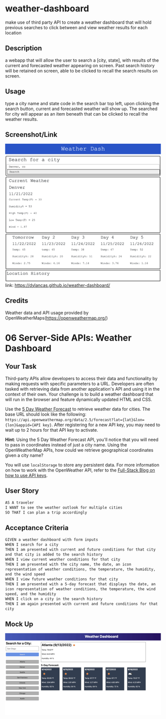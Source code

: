 # weather-dashboard
make use of third party API to create a weather dashboard that will hold previous searches to click between and view weather results for each location

## Description
a webapp that will allow the user to search a [city, state], with results of the current and forecasted weather appearing on screen.
Past search history will be retained on screen, able to be clicked to recall the search results on screen. 

## Usage
type a city name and state code in the search bar top left, upon clicking the search button, current and forecasted weather will show up.
The searched for city will appear as an item beneath that can be clicked to recall the weather results. 

## Screenshot/Link

![screenshot](./assets/images/DeployedChallenge6.png)
link: https://dylancas.github.io/weather-dashboard/

## Credits
Weather data and API usage provided by OpenWeatherMaps(https://openweathermap.org/)

# 06 Server-Side APIs: Weather Dashboard

## Your Task

Third-party APIs allow developers to access their data and functionality by making requests with specific parameters to a URL. Developers are often tasked with retrieving data from another application's API and using it in the context of their own. Your challenge is to build a weather dashboard that will run in the browser and feature dynamically updated HTML and CSS.

Use the [5 Day Weather Forecast](https://openweathermap.org/forecast5) to retrieve weather data for cities. The base URL should look like the following: `https://api.openweathermap.org/data/2.5/forecast?lat={lat}&lon={lon}&appid={API key}`. After registering for a new API key, you may need to wait up to 2 hours for that API key to activate.

**Hint**: Using the 5 Day Weather Forecast API, you'll notice that you will need to pass in coordinates instead of just a city name. Using the OpenWeatherMap APIs, how could we retrieve geographical coordinates given a city name?

You will use `localStorage` to store any persistent data. For more information on how to work with the OpenWeather API, refer to the [Full-Stack Blog on how to use API keys](https://coding-boot-camp.github.io/full-stack/apis/how-to-use-api-keys).

## User Story

```
AS A traveler
I WANT to see the weather outlook for multiple cities
SO THAT I can plan a trip accordingly
```

## Acceptance Criteria

```
GIVEN a weather dashboard with form inputs
WHEN I search for a city
THEN I am presented with current and future conditions for that city and that city is added to the search history
WHEN I view current weather conditions for that city
THEN I am presented with the city name, the date, an icon representation of weather conditions, the temperature, the humidity, and the wind speed
WHEN I view future weather conditions for that city
THEN I am presented with a 5-day forecast that displays the date, an icon representation of weather conditions, the temperature, the wind speed, and the humidity
WHEN I click on a city in the search history
THEN I am again presented with current and future conditions for that city
```

## Mock Up
![screenshot](./assets/images/06-server-side-apis-homework-demo.png)